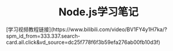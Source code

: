 <h1 align="center">Node.js学习笔记</h1>
[学习视频教程链接](https://www.bilibili.com/video/BV1FY4y1H7ka/?spm_id_from=333.337.search-card.all.click&vd_source=dc25f778f6f3b59efa276ab00fb10d3f)